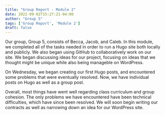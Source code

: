 ```yaml
---
title: "Group Report - Module 2"
date: 2022-09-02T15:27:21-04:00
author: "Group 5"
tags: ['Group Report', 'Module 2']
draft: false
---
```


Our group, Group 5, consists of Becca, Jacob, and Caleb. In this module, we completed all of the tasks needed in order to run a Hugo site both locally and publicly. We also began using GitHub to collaboratively work on our site. We began discussing ideas for our project, focusing on ideas that we thought might be unique while also being manageble on WordPress. 

On Wednesday, we began creating our first Hugo posts, and encountered some problems that were eventually resolved. Now, we have individual posts on Hugo as well as a group post. 

Overall, most things have went well regarding class curriculum and group cohesion. The only problems we have encountered have been technical difficulties, which have since been resolved. We will soon begin writing our contracts as well as narrowing down an idea for our WordPress site. 